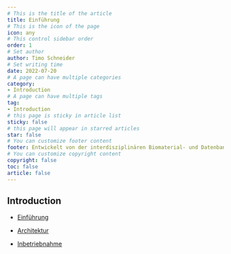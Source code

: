 ```yaml
---
# This is the title of the article
title: Einführung
# This is the icon of the page
icon: any
# This control sidebar order
order: 1
# Set author
author: Timo Schneider
# Set writing time
date: 2022-07-20
# A page can have multiple categories
category:
- Introduction
# A page can have multiple tags
tag:
- Introduction
# this page is sticky in article list
sticky: false
# this page will appear in starred articles
star: false
# You can customize footer content
footer: Entwickelt von der interdisziplinären Biomaterial- und Datenbank Frankfurt (iBDF)
# You can customize copyright content
copyright: false
toc: false
article: false
---
```


## Introduction


- [Einführung](introduction.md)

- [Architektur](architecture.md)

- [Inbetriebnahme](quick-guide.md)